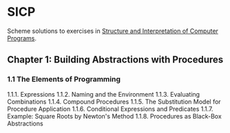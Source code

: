 # SICP

Scheme solutions to exercises in [Structure and Interpretation of Computer Programs](https://mitpress.mit.edu/sicp/full-text/book/book.html).

## Chapter 1: Building Abstractions with Procedures
### 1.1 The Elements of Programming
1.1.1. Expressions
1.1.2. Naming and the Environment
1.1.3. Evaluating Combinations
1.1.4. Compound Procedures
1.1.5. The Substitution Model for Procedure Application
1.1.6. Conditional Expressions and Predicates
1.1.7. Example: Square Roots by Newton's Method
1.1.8. Procedures as Black-Box Abstractions
